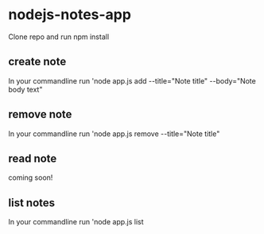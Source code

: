 # nodejs-notes-app
Clone repo and run npm install

## create note
In your commandline run 'node app.js add --title="Note title" --body="Note body text"

## remove note
In your commandline run 'node app.js remove --title="Note title"

## read note
coming soon!

## list notes
In your commandline run 'node app.js list
